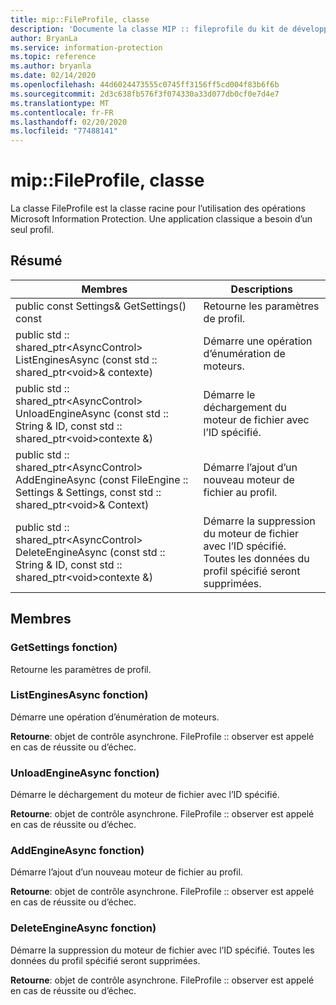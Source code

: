 ```yaml
---
title: mip::FileProfile, classe
description: 'Documente la classe MIP :: fileprofile du kit de développement logiciel (SDK) Microsoft Information Protection (MIP).'
author: BryanLa
ms.service: information-protection
ms.topic: reference
ms.author: bryanla
ms.date: 02/14/2020
ms.openlocfilehash: 44d6024473555c0745ff3156ff5cd004f83b6f6b
ms.sourcegitcommit: 2d3c638fb576f3f074330a33d077db0cf0e7d4e7
ms.translationtype: MT
ms.contentlocale: fr-FR
ms.lasthandoff: 02/20/2020
ms.locfileid: "77488141"
---
```

# <a name="class-mipfileprofile"></a>mip::FileProfile, classe 
La classe FileProfile est la classe racine pour l’utilisation des opérations Microsoft Information Protection.
Une application classique a besoin d’un seul profil.
  
## <a name="summary"></a>Résumé
 Membres                        | Descriptions                                
--------------------------------|---------------------------------------------
public const Settings& GetSettings() const  |  Retourne les paramètres de profil.
public std :: shared_ptr\<AsyncControl\> ListEnginesAsync (const std :: shared_ptr\<void\>& contexte)  |  Démarre une opération d’énumération de moteurs.
public std :: shared_ptr\<AsyncControl\> UnloadEngineAsync (const std :: String & ID, const std :: shared_ptr\<void\>contexte &)  |  Démarre le déchargement du moteur de fichier avec l’ID spécifié.
public std :: shared_ptr\<AsyncControl\> AddEngineAsync (const FileEngine :: Settings & Settings, const std :: shared_ptr\<void\>& Context)  |  Démarre l’ajout d’un nouveau moteur de fichier au profil.
public std :: shared_ptr\<AsyncControl\> DeleteEngineAsync (const std :: String & ID, const std :: shared_ptr\<void\>contexte &)  |  Démarre la suppression du moteur de fichier avec l’ID spécifié. Toutes les données du profil spécifié seront supprimées.
  
## <a name="members"></a>Membres
  
### <a name="getsettings-function"></a>GetSettings fonction)
Retourne les paramètres de profil.
  
### <a name="listenginesasync-function"></a>ListEnginesAsync fonction)
Démarre une opération d’énumération de moteurs.

  
**Retourne**: objet de contrôle asynchrone.
FileProfile :: observer est appelé en cas de réussite ou d’échec.
  
### <a name="unloadengineasync-function"></a>UnloadEngineAsync fonction)
Démarre le déchargement du moteur de fichier avec l’ID spécifié.

  
**Retourne**: objet de contrôle asynchrone.
FileProfile :: observer est appelé en cas de réussite ou d’échec.
  
### <a name="addengineasync-function"></a>AddEngineAsync fonction)
Démarre l’ajout d’un nouveau moteur de fichier au profil.

  
**Retourne**: objet de contrôle asynchrone.
FileProfile :: observer est appelé en cas de réussite ou d’échec.
  
### <a name="deleteengineasync-function"></a>DeleteEngineAsync fonction)
Démarre la suppression du moteur de fichier avec l’ID spécifié. Toutes les données du profil spécifié seront supprimées.

  
**Retourne**: objet de contrôle asynchrone.
FileProfile :: observer est appelé en cas de réussite ou d’échec.